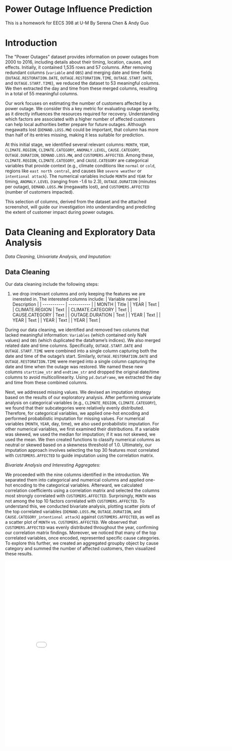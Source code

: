 # Power Outage Influence Prediction
This is a homework for EECS 398 at U-M
By Serena Chen & Andy Guo

# Introduction

The "Power Outages" dataset provides information on power outages from 2000 to 2016, including details about their timing, location, causes, and effects. Initially, it contained 1,535 rows and 57 columns. After removing redundant columns (`variable` and `OBS`) and merging date and time fields (`OUTAGE.RESTORATION.DATE`, `OUTAGE.RESTORATION.TIME`, `OUTAGE.START.DATE`, and `OUTAGE.START.TIME`), we reduced the dataset to 53 meaningful columns. We then extracted the day and time from these merged columns, resulting in a total of 55 meaningful columns.

Our work focuses on estimating the number of customers affected by a power outage. We consider this a key metric for evaluating outage severity, as it directly influences the resources required for recovery. Understanding which factors are associated with a higher number of affected customers can help local authorities better prepare for future outages. Although megawatts lost (`DEMAND.LOSS.MW`) could be important, that column has more than half of its entries missing, making it less suitable for prediction.

At this initial stage, we identified several relevant columns: `MONTH`, `YEAR`, `CLIMATE.REGION`, `CLIMATE.CATEGORY`, `ANOMALY.LEVEL`, `CAUSE.CATEGORY`, `OUTAGE.DURATION`, `DEMAND.LOSS.MW`, and `CUSTOMERS.AFFECTED`. Among these, `CLIMATE.REGION`, `CLIMATE.CATEGORY`, and `CAUSE.CATEGORY` are categorical variables that provide context (e.g., climate conditions like `normal` or `cold`, regions like `east north central`, and causes like `severe weather` or `intentional attack`). The numerical variables include `MONTH` and `YEAR` for timing, `ANOMALY.LEVEL` (ranging from -1.6 to 2.3), `OUTAGE.DURATION` (minutes per outage), `DEMAND.LOSS.MW` (megawatts lost), and `CUSTOMERS.AFFECTED` (number of customers impacted).

This selection of columns, derived from the dataset and the attached screenshot, will guide our investigation into understanding and predicting the extent of customer impact during power outages.

# Data Cleaning and Exploratory Data Analysis

*Data Cleaning, Univariate Analysis, and Imputation:*

## Data Cleaning

Our data cleaning include the following steps:
1. we drop irrelevant columns and only keeping the features we are inerested in. The interested columns include:
| Variable name | Description |
| ----------- | ----------- |
| MONTH | Title |
| YEAR | Text |
| CLIMATE.REGION | Text |
| CLIMATE.CATEGORY | Text |
| CAUSE.CATEGORY | Text |
| OUTAGE.DURATION | Text |
| YEAR | Text |
| YEAR | Text |
| YEAR | Text |
| YEAR | Text |


During our data cleaning, we identified and removed two columns that lacked meaningful information: `Variables` (which contained only NaN values) and `OBS` (which duplicated the dataframe’s indices). We also merged related date and time columns. Specifically, `OUTAGE.START.DATE` and `OUTAGE.START.TIME` were combined into a single column capturing both the date and time of the outage’s start. Similarly, `OUTAGE.RESTORATION.DATE` and `OUTAGE.RESTORATION.TIME` were merged into a single column capturing the date and time when the outage was restored. We named these new columns `starttime_str` and `endtime_str` and dropped the original date/time columns to avoid multicollinearity. Using `pd.DataFrame`, we extracted the day and time from these combined columns.

Next, we addressed missing values. We devised an imputation strategy based on the results of our exploratory analysis. After performing univariate analysis on categorical variables (e.g., `CLIMATE_REGION`, `CLIMATE.CATEGORY`), we found that their subcategories were relatively evenly distributed. Therefore, for categorical variables, we applied one-hot encoding and performed probabilistic imputation for missing values. For numerical variables (`MONTH`, `YEAR`, day, time), we also used probabilistic imputation. For other numerical variables, we first examined their distributions. If a variable was skewed, we used the median for imputation; if it was not skewed, we used the mean. We then created functions to classify numerical columns as neutral or skewed based on a skewness threshold of 1.0. Ultimately, our imputation approach involves selecting the top 30 features most correlated with `CUSTOMERS.AFFECTED` to guide imputation using the correlation matrix.

*Bivariate Analysis and Interesting Aggregates:*

We proceeded with the nine columns identified in the introduction. We separated them into categorical and numerical columns and applied one-hot encoding to the categorical variables. Afterward, we calculated correlation coefficients using a correlation matrix and selected the columns most strongly correlated with `CUSTOMERS.AFFECTED`. Surprisingly, `MONTH` was not among the top 10 factors correlated with `CUSTOMERS.AFFECTED`. To understand this, we conducted bivariate analysis, plotting scatter plots of the top correlated variables (`DEMAND.LOSS.MW`, `OUTAGE.DURATION`, and `CAUSE.CATEGORY_intentional attack`) against `CUSTOMERS.AFFECTED`, as well as a scatter plot of `MONTH` vs. `CUSTOMERS.AFFECTED`. We observed that `CUSTOMERS.AFFECTED` was evenly distributed throughout the year, confirming our correlation matrix findings. Moreover, we noticed that many of the top correlated variables, once encoded, represented specific cause categories. To explore this further, we created an aggregated groupby object by cause category and summed the number of affected customers, then visualized these results.

<iframe
  src="assets/map.html"
  width="800"
  height="600"
  frameborder="0"
></iframe>